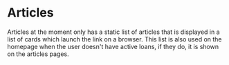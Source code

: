# Articles

Articles at the moment only has a static list of articles that is displayed in a list of cards which launch the link on a browser. This list is also used on the homepage when the user doesn't have active loans, if they do, it is shown on the articles pages.